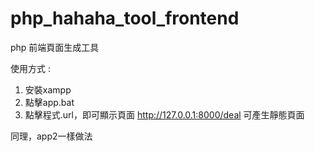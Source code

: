 # php_hahaha_tool_frontend
php 前端頁面生成工具


使用方式 : 
1. 安裝xampp
2. 點擊app.bat
3. 點擊程式.url，即可顯示頁面
http://127.0.0.1:8000/deal
可產生靜態頁面

同理，app2一樣做法
